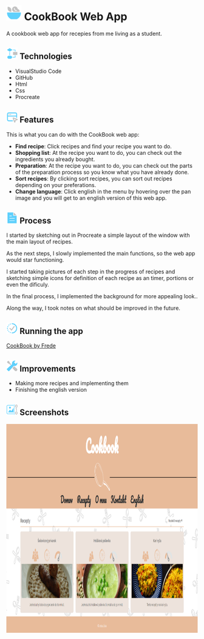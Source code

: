 # <img src="img/readmeicons/salad@2x.png" width="40" height="40"> CookBook Web App
A cookbook web app for recepies from me living as a student.

## <img src="img/readmeicons/decision-process@2x.png" width="30" height="30"> Technologies

- VisualStudio Code
- GitHub
- Html
- Css
- Procreate

## <img src="img/readmeicons/window-pointer@2x.png" width="30" height="30"> Features

This is what you can do with the CookBook web app:

- **Find recipe**: Click recipes and find your recipe you want to do.
- **Shopping list**: At the recipe you want to do, you can check out the ingredients you already bought.
- **Preparation**: At the recipe you want to do, you can check out the parts of the preparation process so you know what you have already done.
- **Sort recipes**: By clicking sort recipes, you can sort out recipes depending on your preferations.
- **Change language**: Click english in the menu by hovering over the pan image and you will get to an english version of this web app.

## <img src="img/readmeicons/file-text@2x.png" width="30" height="30"> Process

I started by sketching out in Procreate a simple layout of the window with the main layout of recipes.

As the next steps, I slowly implemented the main functions, so the web app would star functioning. 

I started taking pictures of each step in the progress of recipes and sketching simple icons for definition of each recipe as an timer, portions or even the dificuly.

In the final process, I implemented the background for more appealing look..

Along the way, I took notes on what should be improved in the future.

## <img src="img/readmeicons/half-dotted-circle-play@2x.png" width="30" height="30"> Running the app

[CookBook by Frede](https://kmetovafrede.github.io/cookbyfrede/)

## <img src="img/readmeicons/settings@2x.png" width="30" height="30"> Improvements

- Making more recipes and implementing them
- Finishing the english version

## <img src="img/readmeicons/digital-image@2x.png" width="30" height="30"> Screenshots

<img src="img/preview.png" width="550" height="550" >
